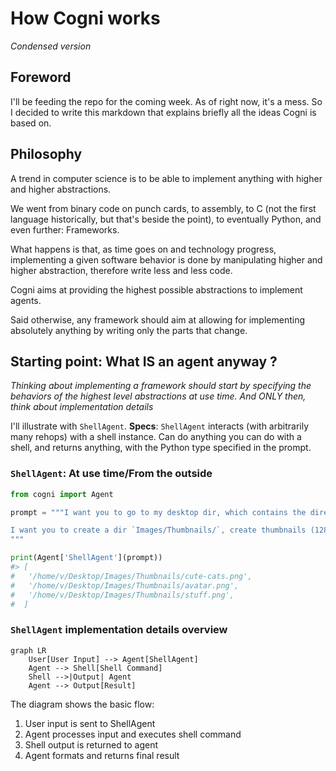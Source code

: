 # How Cogni works
*Condensed version*

## Foreword

I'll be feeding the repo for the coming week. As of right now, it's a mess. So I decided to write this markdown that explains briefly all the ideas Cogni is based on.

## Philosophy

A trend in computer science is to be able to implement anything with higher and higher abstractions.

We went from binary code on punch cards, to assembly, to C (not the first language historically, but that's beside the point), to eventually Python, and even further: Frameworks.

What happens is that, as time goes on and technology progress, implementing a given software behavior is done by manipulating higher and higher abstraction, therefore write less and less code.

Cogni aims at providing the highest possible abstractions to implement agents.

Said otherwise, any framework should aim at allowing for implementing absolutely anything by writing only the parts that change.

## Starting point: What IS an agent anyway ?

*Thinking about implementing a framework should start by specifying the behaviors of the highest level abstractions at use time. And ONLY then, think about implementation details*



I'll illustrate with `ShellAgent`.
**Specs**: `ShellAgent` interacts (with arbitrarily many rehops) with a shell instance. Can do anything you can do with a shell, and returns anything, with the Python type specified in the prompt.

### `ShellAgent`: At use time/From the outside

```python
from cogni import Agent

prompt = """I want you to go to my desktop dir, which contains the directory `Images`.

I want you to create a dir `Images/Thumbnails/`, create thumbnails (128x128) for all png in `Images` and then return a list containing the absolute path for all the thumbnails
"""

print(Agent['ShellAgent'](prompt))
#> [
#   '/home/v/Desktop/Images/Thumbnails/cute-cats.png',
#   '/home/v/Desktop/Images/Thumbnails/avatar.png',
#   '/home/v/Desktop/Images/Thumbnails/stuff.png',
#  ]

```

### `ShellAgent` implementation details overview

```mermaid
graph LR
    User[User Input] --> Agent[ShellAgent]
    Agent --> Shell[Shell Command]
    Shell -->|Output| Agent
    Agent --> Output[Result]
```

The diagram shows the basic flow:
1. User input is sent to ShellAgent
2. Agent processes input and executes shell command
3. Shell output is returned to agent
4. Agent formats and returns final result


